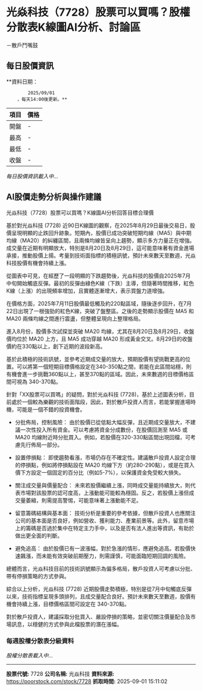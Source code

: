 # 光焱科技（7728）股票可以買嗎？股權分散表K線圖AI分析、討論區
－散戶鬥嘴鼓

## 每日股價資訊

**資料日期：
        
            2025/09/01
        ，每天14:00後更新。**

| 項目 | 價格 |
|------|------|
| 開盤 | - |
| 最高 | - |
| 最低 | - |
| 收盤 | - |

*每日股價資訊載入中...*

## AI股價走勢分析與操作建議

光焱科技（7728）股票可以買嗎？K線圖AI分析回答目標合理價

基於對光焱科技 (7728) 近90日K線圖的觀察，在2025年8月29日最後交易日，股價呈現明顯的止跌回升跡象。短期內，股價已成功突破短期均線（MA5）與中期均線（MA20）的糾纏區間，且兩條均線皆呈向上趨勢，顯示多方力量正在增強。成交量在近期有明顯放大，特別是8月20日及8月29日，這可能意味著有資金進場承接，推動股價上揚。考量到技術面指標的積極訊號，預計未來數天至數週，光焱科技股價有機會持續上漲。

從圖表中可見，在經歷了一段明顯的下跌趨勢後，光焱科技的股價自2025年7月中旬開始觸底反彈。最初的反彈由綠色K線（下跌）主導，但隨著時間推移，紅色K線（上漲）的出現頻率增加，且實體逐漸增大，表示買盤力道增強。

在價格方面，2025年7月11日股價最低觸及約220點區域，隨後逐步回升，在7月22日出現了一根強勁的紅色K線，突破了盤整區。之後的走勢顯示股價在 MA5 和 MA20 兩條均線之間進行震盪，但整體呈現向上整理格局。

進入8月份，股價多次試探並突破 MA20 均線，尤其在8月20日及8月29日，收盤價均位於 MA20 上方，且 MA5 成功穿越 MA20 形成黃金交叉。8月29日的收盤價約在330點以上，創下近期的波段新高。

基於此積極的技術訊號，並參考近期成交量的放大，預期股價有望挑戰更高的位置。可以將第一個短期目標價格設定在340-350點之間，若能在此區間站穩，則有機會進一步挑戰360點以上，甚至370點的區域。因此，未來數週的目標價格區間可視為 340-370點。

針對「XX股票可以買嗎」的疑問，對於光焱科技 (7728)，基於上述圖表分析，目前處於一個較為樂觀的技術面階段，因此，對於散戶投資人而言，若能掌握進場時機，可能是一個不錯的投資機會。

*   分批佈局，控制風險： 由於股價已從低點大幅反彈，且近期成交量放大，不建議一次性投入所有資金。可以考慮將資金分成數份，在股價回測至 MA5 或 MA20 均線附近時分批買入。例如，若股價在320-330點區間出現回檔，可考慮先行佈局一部分。

*   設置停損點： 即使趨勢看漲，市場仍存在不確定性。建議散戶投資人設定合理的停損點，例如將停損點設在 MA20 均線下方（約280-290點），或是在買入價下方設定一個固定的百分比（例如5-7%），以保護資金免受較大損失。

*   關注成交量與價量配合： 未來若股價繼續上漲，同時成交量能持續放大，則代表市場對該股票的認可度高，上漲動能可能較為穩固。反之，若股價上漲但成交量萎縮，則需提高警惕，可能意味著上漲動能不足。

*   留意籌碼結構與基本面： 技術分析是重要的參考依據，但散戶投資人也應關注公司的基本面是否良好，例如營收、獲利能力、產業前景等。此外，留意市場上的籌碼是否過於集中在特定主力手中，以及是否有法人進出等資訊，有助於做出更全面的判斷。

*   避免追高： 由於股價已有一波漲幅，對於急漲的情形，應避免追高。若股價快速飆漲，而未能有效突破前期壓力，則需謹慎，可能面臨短期回調的風險。

總體而言，光焱科技目前的技術訊號顯示為偏多格局，散戶投資人可考慮以分批、帶有停損策略的方式參與。

綜合以上分析，光焱科技 (7728) 近期股價走勢積極，特別是從7月中旬觸底反彈以來，技術指標呈現多頭排列，且成交量配合良好。預計未來數天至數週，股價有機會持續上漲，目標價格區間可設定在 340-370點。

對於散戶投資人，建議採取分批買入、嚴設停損的策略，並密切關注價量配合及市場訊息，以穩健的方式參與此檔股票的潛在漲幅。

### 每週股權分散表分級資料

*股權分散表載入中...*

---

**股票代號:** 7728
**公司名稱:** 光焱科技
**資料來源:** https://poorstock.com/stock/7728
**抓取時間:** 2025-09-01 15:11:02